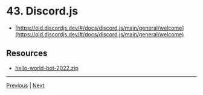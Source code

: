 # 43. Discord.js


-   [https://old.discordjs.dev/#/docs/discord.js/main/general/welcome](https://old.discordjs.dev/#/docs/discord.js/main/general/welcome)

## Resources

-   [hello-world-bot-2022.zip](https://rfpga.s3.us-west-1.amazonaws.com/Develop-Discord-Bots-in-Nodejs_Complete-Course-in-2023/hello-world-bot-2022.zip)

---

[Previous](./42_app.js-Inviting-the-Bot.md) | [Next](./44_npm-Installation.md)